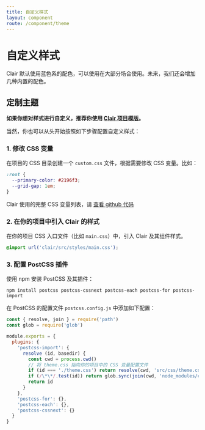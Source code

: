 ```yaml
---
title: 自定义样式
layout: component
route: /component/theme
---
```


# 自定义样式

Clair 默认使用蓝色系的配色，可以使用在大部分场合使用。未来，我们还会增加几种内置的配色。

## 定制主题

**如果你想对样式进行自定义，推荐你使用 [Clair 项目模版](https://github.com/clair-design/template)。**

当然，你也可以从头开始按照如下步骤配置自定义样式：

### 1. 修改 CSS 变量

在项目的 CSS 目录创建一个 `custom.css` 文件，根据需要修改 CSS 变量。比如：

```css
:root {
  --primary-color: #2196f3;
  --grid-gap: 1em;
}
```

Clair 使用的完整 CSS 变量列表，请 [查看 github 代码](https://github.com/clair-design/clair/blob/master/src/css/default.css)

### 2. 在你的项目中引入 Clair 的样式

在你的项目 CSS 入口文件（比如 `main.css`）中，引入 Clair 及其组件样式。

```css
@import url('clair/src/styles/main.css');
```

### 3. 配置 PostCSS 插件

使用 npm 安装 PostCSS 及其插件：

```shell
npm install postcss postcss-cssnext postcss-each postcss-for postcss-import
```

在 PostCSS 的配置文件 `postcss.config.js` 中添加如下配置：

```javascript
const { resolve, join } = require('path')
const glob = require('glob')

module.exports = {
  plugins: {
    'postcss-import': {
      resolve (id, basedir) {
        const cwd = process.cwd()
        // 将 theme.css 指向你的项目中的 CSS 变量配置文件
        if (id === './theme.css') return resolve(cwd, 'src/css/theme.css')
        if (/\*\*/.test(id)) return glob.sync(join(cwd, 'node_modules/clair/src/styles/', id))
        return id
      }
    },
    'postcss-for': {},
    'postcss-each': {},
    'postcss-cssnext': {}
  }
}
```
